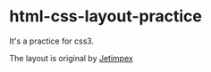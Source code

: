 # html-css-layout-practice

It's a practice for css3.

The layout is original by [Jetimpex](https://www.templatemonster.com/website-templates/58533.html)
